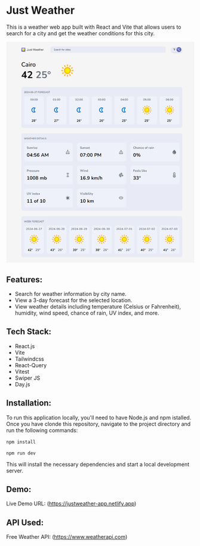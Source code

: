 # Just Weather
This is a weather web app built with React and Vite that allows users to search for a city and get the weather conditions for this city.

![Just Weather Screenshot](./public/justweather_screenshot.png)

## Features:
- Search for weather information by city name.
- View a 3-day forecast for the selected location.
- View weather details including temperature (Celsius or Fahrenheit), humidity, wind speed, chance of rain, UV index, and more.

## Tech Stack:
- React.js
- Vite
- Tailwindcss
- React-Query
- Vitest
- Swiper JS
- Day.js

## Installation:
To run this application locally, you'll need to have Node.js and npm istalled. Once you have clonde this repository, navigate to the project directory and run the following commands:
```
npm install
```
```
npm run dev
```
This will install the necessary dependencies and start a local development server.

## Demo:
Live Demo URL: (https://justweather-app.netlify.app)

## API Used:
Free Weather API: (https://www.weatherapi.com)
